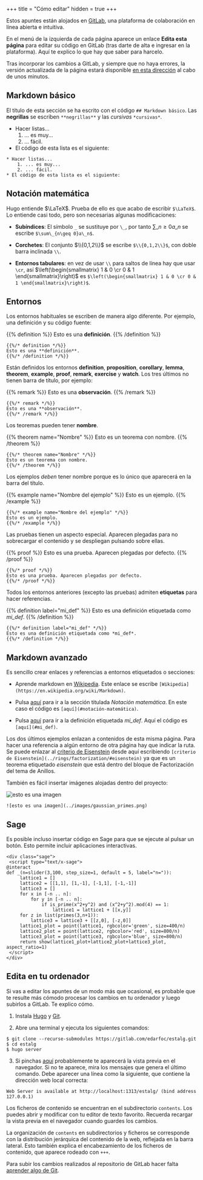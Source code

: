 +++
title = "Cómo editar"
hidden = true
+++

Estos apuntes están alojados en [GitLab](https://gitlab.com/), una plataforma de colaboración en línea abierta e intuitiva.

En el menú de la izquierda de cada página aparece un enlace <i class="fa fa-edit"></i> **Edita esta página** para editar su código en GitLab (tras darte de alta e ingresar en la plataforma). Aquí te explico lo que hay que saber para harcelo.

Tras incorporar los cambios a GitLab, y siempre que no haya errores, la versión actualizada de la página estará disponible [en esta dirección](https://edarfoc.gitlab.io/estalg) al cabo de unos minutos.

## Markdown básico

El título de esta sección se ha escrito con el código `## Markdown básico`. Las **negrillas** se escriben `**negrillas**` y las *cursivas* `*cursivas*`.

* Hacer listas...
	1. ... es muy...
	2. ... fácil.
* El código de esta lista es el siguiente:

```
* Hacer listas...
	1. ... es muy...
	2. ... fácil.
* El código de esta lista es el siguiente:
```

## Notación matemática

Hugo entiende $\LaTeX$. Prueba de ello es que acabo de escribir <code>$\LaTeX$</code>. Lo entiende casi todo, pero son necesarias algunas modificaciones: 

* **Subíndices**: El símbolo `_` se sustituye por `\_`, por tanto $\sum\_{n\geq 0}a\_n$ se escribe `$\sum\_{n\geq 0}a\_n$`.

* **Corchetes**: El conjunto $\\{0,1,2\\}$ se escribe `$\\{0,1,2\\}$`, con doble barra inclinada `\\`.

* **Entornos tabulares**: en vez de usar `\\` para saltos de línea hay que usar `\cr`, así $\left(\begin{smallmatrix} 1 & 0 \cr 0 & 1 \end{smallmatrix}\right)$ es `$\left(\begin{smallmatrix} 1 & 0 \cr 0 & 1 \end{smallmatrix}\right)$`.


## Entornos

Los entornos habituales se escriben de manera algo diferente. Por ejemplo, una definición y su código fuente:

{{% definition %}}
Esto es una **definición**.
{{% /definition %}}


```
{{%/* definition */%}}
Esto es una **definición**.
{{%/* /definition */%}}
```

Están definidos los entornos **definition**, **proposition**, **corollary**, **lemma**, **theorem**, **example**, **proof**, **remark**, **exercise** y **watch**. Los tres últimos no tienen barra de título, por ejemplo:

{{% remark %}}
Esto es una **observación**.
{{% /remark %}}

```
{{%/* remark */%}}
Esto es una **observación**.
{{%/* /remark */%}}
```

Los teoremas pueden tener **nombre**.

{{% theorem name="Nombre" %}}
Esto es un teorema con nombre. 
{{% /theorem %}}

```
{{%/* theorem name="Nombre" */%}}
Esto es un teorema con nombre. 
{{%/* /theorem */%}}
```

Los ejemplos *deben* tener nombre porque es lo único que aparecerá en la barra del título. 

{{% example name="Nombre del ejemplo" %}}
Esto es un ejemplo.
{{% /example %}}


```
{{%/* example name="Nombre del ejemplo" */%}}
Esto es un ejemplo.
{{%/* /example */%}}
```

Las pruebas tienen un aspecto especial. Aparecen plegadas para no sobrecargar el contenido y se despliegan pulsando sobre ellas.

{{% proof %}}
Esto es una prueba. Aparecen plegadas por defecto. 
{{% /proof %}}

```
{{%/* proof */%}}
Esto es una prueba. Aparecen plegadas por defecto. 
{{%/* /proof */%}}
```

Todos los entornos anteriores (excepto las pruebas) admiten **etiquetas** para hacer referencias.

{{% definition label="mi_def" %}}
Esto es una definición etiquetada como *mi_def*. 
{{% /definition %}}

```
{{%/* definition label="mi_def" */%}}
Esto es una definición etiquetada como *mi_def*. 
{{%/* /definition */%}}
```

## Markdown avanzado

Es sencillo crear enlaces y referencias a entornos etiquetados o secciones:

* Aprende markdown en [Wikipedia](https://en.wikipedia.org/wiki/Markdown). Este enlace se escribe `[Wikipedia](https://en.wikipedia.org/wiki/Markdown)`.

* Pulsa [aquí](#notación-matemática) para ir a la sección titulada *Notación matemática*. En este caso el código es `[aquí](#notación-matemática)`.

* Pulsa [aquí](#mi_def) para ir a la definición etiquetada *mi_def*. Aquí el código es `[aquí](#mi_def)`.


Los dos últimos ejemplos enlazan a contenidos de esta misma página. Para hacer una referencia a algún entorno de otra página hay que indicar la ruta. Se puede enlazar al [criterio de Eisenstein](../rings/factorization/#eisenstein) desde aquí escribiendo `[criterio de Eisenstein](../rings/factorization/#eisenstein)` ya que es un teorema etiquetado *eisenstein* que está dentro del bloque de Factorización del tema de Anillos.

También es fácil insertar imágenes alojadas dentro del proyecto:

![esto es una imagen](../images/gaussian_primes.png)

```
![esto es una imagen](../images/gaussian_primes.png)
```

## Sage

Es posible incluso insertar código en Sage para que se ejecute al pulsar un botón. Esto permite incluir aplicaciones interactivas.

<div class="sage">
 <script type="text/x-sage">
@interact
def _(n=slider(3,100, step_size=1, default = 5, label="n=")):
   lattice1 = []
   lattice2 = [[1,1], [1,-1], [-1,1], [-1,-1]]
   lattice3 = []
   for x in [-n .. n]:
       for y in [-n .. n]:
           if is_prime(x^2+y^2) and (x^2+y^2).mod(4) == 1:
               lattice1 = lattice1 + [[x,y]]
   for z in list(primes(3,n+1)):
       lattice3 = lattice3 + [[z,0], [-z,0]]
   lattice1_plot = point(lattice1, rgbcolor='green', size=400/n)
   lattice2_plot = point(lattice2, rgbcolor='red', size=800/n)
   lattice3_plot = point(lattice3, rgbcolor='blue', size=800/n)
   return show(lattice1_plot+lattice2_plot+lattice3_plot, aspect_ratio=1)
 </script>
</div>

```
<div class="sage">
 <script type="text/x-sage">
@interact
def _(n=slider(3,100, step_size=1, default = 5, label="n=")):
     lattice1 = []
     lattice2 = [[1,1], [1,-1], [-1,1], [-1,-1]]
     lattice3 = []
     for x in [-n .. n]:
         for y in [-n .. n]:
             if is_prime(x^2+y^2) and (x^2+y^2).mod(4) == 1:
                 lattice1 = lattice1 + [[x,y]]
     for z in list(primes(3,n+1)):
         lattice3 = lattice3 + [[z,0], [-z,0]]
     lattice1_plot = point(lattice1, rgbcolor='green', size=400/n)
     lattice2_plot = point(lattice2, rgbcolor='red', size=800/n)
     lattice3_plot = point(lattice3, rgbcolor='blue', size=800/n)
     return show(lattice1_plot+lattice2_plot+lattice3_plot, aspect_ratio=1)
 </script>
</div>
```

## Edita en tu ordenador

Si vas a editar los apuntes de un modo más que ocasional, es probable que te resulte más cómodo procesar los cambios en tu ordenador y luego subirlos a GitLab. Te explico cómo.

1. Instala [Hugo](https://gohugo.io/getting-started/installing/) y [Git](https://git-scm.com/book/en/v2/Getting-Started-Installing-Git).

2. Abre una terminal  y ejecuta los siguientes comandos:
```
$ git clone --recurse-submodules https://gitlab.com/edarfoc/estalg.git
$ cd estalg
$ hugo server
```

3. Si pinchas [aquí](http://localhost:1313/estalg/) probablemente te aparecerá la vista previa en el navegador. Si no te aparece, mira los mensajes que genera el último comando. Debe aparecer una línea como la siguiente, que contiene la dirección web local correcta:
```
Web Server is available at http://localhost:1313/estalg/ (bind address 127.0.0.1)
```

Los ficheros de contenido se encuentran en el subdirectorio `contents`. Los puedes abrir y modificar con tu editor de texto favorito. Recuerda recargar la vista previa en el navegador cuando guardes los cambios.

La organización de `contents` en subdirectorios y ficheros se corresponde con la distribución jerárquica del contenido de la web, reflejada en la barra lateral. Esto también explica el encabezamiento de los ficheros de contenido, que aparece rodeado con `+++`.

Para subir los cambios realizados al repositorio de GitLab hacer falta [aprender algo de Git](https://rogerdudler.github.io/git-guide/index.html).
